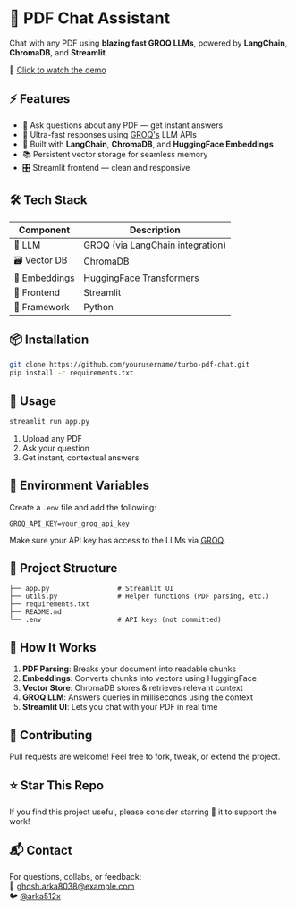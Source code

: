 # 🚀 PDF Chat Assistant

Chat with any PDF using **blazing fast GROQ LLMs**, powered by **LangChain**, **ChromaDB**, and **Streamlit**.

🎥 [Click to watch the demo](./Turbo_PDF_Chat_Assistant.mp4)

## ⚡ Features

- 🧠 Ask questions about any PDF — get instant answers  
- 🚀 Ultra-fast responses using [GROQ's](https://groq.com/) LLM APIs  
- 🧩 Built with **LangChain**, **ChromaDB**, and **HuggingFace Embeddings**  
- 📚 Persistent vector storage for seamless memory  
- 🎛️ Streamlit frontend — clean and responsive


## 🛠️ Tech Stack

| Component | Description |
|----------|-------------|
| 🧠 LLM | GROQ (via LangChain integration) |
| 🗃️ Vector DB | ChromaDB |
| 📄 Embeddings | HuggingFace Transformers |
| 💬 Frontend | Streamlit |
| 🧱 Framework | Python |


## 📦 Installation

```bash
git clone https://github.com/yourusername/turbo-pdf-chat.git
pip install -r requirements.txt
```


## 🚀 Usage

```bash
streamlit run app.py
```

1. Upload any PDF  
2. Ask your question  
3. Get instant, contextual answers  

## 🔐 Environment Variables

Create a `.env` file and add the following:

```
GROQ_API_KEY=your_groq_api_key
```

Make sure your API key has access to the LLMs via [GROQ](https://console.groq.com/).

## 📁 Project Structure

```
├── app.py                 # Streamlit UI
├── utils.py               # Helper functions (PDF parsing, etc.)
├── requirements.txt
├── README.md
└── .env                   # API keys (not committed)
```

## 🧠 How It Works

1. **PDF Parsing**: Breaks your document into readable chunks  
2. **Embeddings**: Converts chunks into vectors using HuggingFace  
3. **Vector Store**: ChromaDB stores & retrieves relevant context  
4. **GROQ LLM**: Answers queries in milliseconds using the context  
5. **Streamlit UI**: Lets you chat with your PDF in real time

## 🤝 Contributing

Pull requests are welcome! Feel free to fork, tweak, or extend the project.

## ⭐️ Star This Repo

If you find this project useful, please consider starring 🌟 it to support the work!

## 📬 Contact

For questions, collabs, or feedback:  
📧 ghosh.arka8038@example.com  
🐦 [@arka512x](https://x.com/arka512x)
